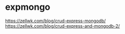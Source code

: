 # expmongo

https://zellwk.com/blog/crud-express-mongodb/
https://zellwk.com/blog/crud-express-and-mongodb-2/
